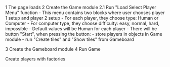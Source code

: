 1 The page loads
2 Create the Game module
    2.1 Run "Load Select Player Menu" function
        - This menu contains two blocks where user chooses player 1 setup and player 2 setup
        - For each player, they choose type: Human or Computer
        - For computer type, they choose difficulty: easy, normal, hard, impossible
        - Default values will be Human for each player
        - There will be button "Start", when pressing the button:
            - store players in objects in Game module
            - run "Create tiles" and "Show tiles" from Gameboard

3 Create the Gameboard module
4 Run Game

Create players with factories












<!-- ## Tic Tac Toe
<h2>
    <a href="https://sevleo.github.io/library/">Preview link</a>
</h2>

### About the project

This project was created for the <span><a href="https://www.theodinproject.com/lessons/node-path-javascript-library">Project: Library assignment</a></span> of The Odin Project Curriculum. It showcases knowledge of the vanilla CSS, Flexbox and CSS Grid, and Javascript objects. -->